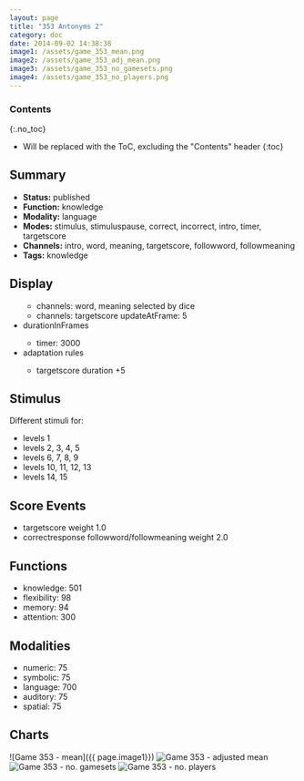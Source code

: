 ```yaml
---
layout: page
title: "353 Antonyms 2"
category: doc
date: 2014-09-02 14:38:38
image1: /assets/game_353_mean.png
image2: /assets/game_353_adj_mean.png
image3: /assets/game_353_no_gamesets.png
image4: /assets/game_353_no_players.png
---
```


### Contents
{:.no_toc}

* Will be replaced with the ToC, excluding the "Contents" header
{:toc}

## Summary
<p>
<ul>
<li><strong>Status:</strong> published</li>
<li><strong>Function:</strong> knowledge</li>
<li><strong>Modality:</strong> language</li>
<li><strong>Modes:</strong> stimulus, stimuluspause, correct, incorrect, intro, timer, targetscore</li>
<li><strong>Channels:</strong> intro, word, meaning, targetscore, followword, followmeaning</li>
<li><strong>Tags:</strong> knowledge</li>
</ul>
</p>

## Display
<p>
<ul>
<ul>
<li>channels: word, meaning selected by dice</li>
<li>channels: targetscore updateAtFrame: 5</li>
</ul>
<li>durationInFrames</li>
<ul>
<li>timer: 3000</li>
</ul>
<li>adaptation rules</li>
<ul>
<li>targetscore duration +5</li>
</ul>
</ul>
</p>

## Stimulus
<p>
Different stimuli for:
<ul>
<li>levels 1</li>
<li>levels 2, 3, 4, 5</li>
<li>levels 6, 7, 8, 9</li>
<li>levels 10, 11, 12, 13</li>
<li>levels 14, 15</li>
</ul>
</p>

## Score Events
<p>
<ul>
<li>targetscore weight 1.0</li>
<li>correctresponse followword/followmeaning weight 2.0</li>
</ul>
</p>

## Functions
<p>
<ul>
<li>knowledge: 501</li>
<li>flexibility: 98</li>
<li>memory: 94</li>
<li>attention: 300</li>
</ul>
</p>

## Modalities
<p>
<ul>
<li>numeric: 75</li>
<li>symbolic: 75</li>
<li>language: 700</li>
<li>auditory: 75</li>
<li>spatial: 75</li>
</ul>
</p>

## Charts
![Game 353 - mean]({{ page.image1}})
![Game 353 - adjusted mean]({{page.image2}})
![Game 353 - no. gamesets]({{page.image3}})
![Game 353 - no. players]({{page.image4}})


